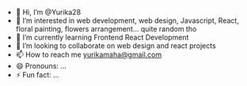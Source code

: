 - 👋 Hi, I’m @Yurika28
- 👀 I’m interested in web development, web design, Javascript, React, floral painting, flowers arrangement... quite random tho
- 🌱 I’m currently learning Frontend React Development
- 💞️ I’m looking to collaborate on web design and react projects
- 📫 How to reach me yurikamaha@gmail.com
- 😄 Pronouns: ...
- ⚡ Fun fact: ...

<!---
Yurika28/Yurika28 is a ✨ special ✨ repository because its `README.md` (this file) appears on your GitHub profile.
You can click the Preview link to take a look at your changes.
--->
